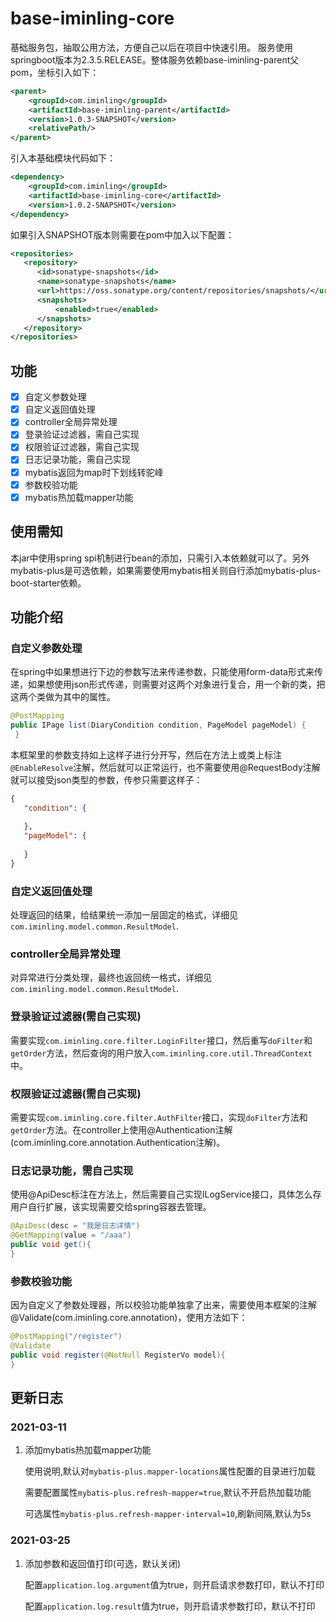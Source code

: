 # base-iminling-core
基础服务包，抽取公用方法，方便自己以后在项目中快速引用。
服务使用springboot版本为2.3.5.RELEASE。整体服务依赖base-iminling-parent父pom，坐标引入如下：
```xml
<parent>
    <groupId>com.iminling</groupId>
    <artifactId>base-iminling-parent</artifactId>
    <version>1.0.3-SNAPSHOT</version>
    <relativePath/>
</parent>
```
引入本基础模块代码如下：
```xml
<dependency>
    <groupId>com.iminling</groupId>
    <artifactId>base-iminling-core</artifactId>
    <version>1.0.2-SNAPSHOT</version>
</dependency>
```
如果引入SNAPSHOT版本则需要在pom中加入以下配置：
```xml
<repositories>
   <repository>
      <id>sonatype-snapshots</id>
      <name>sonatype-snapshots</name>
      <url>https://oss.sonatype.org/content/repositories/snapshots/</url>
      <snapshots>
          <enabled>true</enabled>
      </snapshots>
   </repository>
</repositories>
```
## 功能
- [x] 自定义参数处理
- [x] 自定义返回值处理 
- [x] controller全局异常处理
- [x] 登录验证过滤器，需自己实现
- [x] 权限验证过滤器，需自己实现
- [x] 日志记录功能，需自己实现
- [x] mybatis返回为map时下划线转驼峰
- [x] 参数校验功能
- [x] mybatis热加载mapper功能

## 使用需知
本jar中使用spring spi机制进行bean的添加，只需引入本依赖就可以了。另外mybatis-plus是可选依赖，如果需要使用mybatis相关则自行添加mybatis-plus-boot-starter依赖。

## 功能介绍
### 自定义参数处理
在spring中如果想进行下边的参数写法来传递参数，只能使用form-data形式来传递，如果想使用json形式传递，则需要对这两个对象进行复合，用一个新的类，把这两个类做为其中的属性。
```java
@PostMapping
public IPage list(DiaryCondition condition, PageModel pageModel) {
 }
```
本框架里的参数支持如上这样子进行分开写，然后在方法上或类上标注`@EnableResolve`注解，然后就可以正常运行，也不需要使用@RequestBody注解就可以接受json类型的参数，传参只需要这样子：
```json
{
   "condition": {
      
   },
   "pageModel": {
      
   }
}
```

### 自定义返回值处理
处理返回的结果，给结果统一添加一层固定的格式，详细见`com.iminling.model.common.ResultModel`.

### controller全局异常处理
对异常进行分类处理，最终也返回统一格式，详细见`com.iminling.model.common.ResultModel`.

### 登录验证过滤器(需自己实现)
需要实现`com.iminling.core.filter.LoginFilter`接口，然后重写`doFilter`和`getOrder`方法，然后查询的用户放入`com.iminling.core.util.ThreadContext`中。

### 权限验证过滤器(需自己实现)
需要实现`com.iminling.core.filter.AuthFilter`接口，实现`doFilter`方法和`getOrder`方法。在controller上使用@Authentication注解(com.iminling.core.annotation.Authentication注解)。

### 日志记录功能，需自己实现
使用@ApiDesc标注在方法上，然后需要自己实现ILogService接口，具体怎么存用户自行扩展，该实现需要交给spring容器去管理。
```java
@ApiDesc(desc = "我是日志详情")
@GetMapping(value = "/aaa")
public void get(){
}
```
### 参数校验功能
因为自定义了参数处理器，所以校验功能单独拿了出来，需要使用本框架的注解@Validate(com.iminling.core.annotation)，使用方法如下：
```java
@PostMapping("/register")
@Validate
public void register(@NotNull RegisterVo model){
}
```

## 更新日志
### 2021-03-11
1. 添加mybatis热加载mapper功能

    使用说明,默认对`mybatis-plus.mapper-locations`属性配置的目录进行加载
   
    需要配置属性`mybatis-plus.refresh-mapper=true`,默认不开启热加载功能
   
    可选属性`mybatis-plus.refresh-mapper-interval=10`,刷新间隔,默认为5s
### 2021-03-25
1. 添加参数和返回值打印(可选，默认关闭)

   配置`application.log.argument`值为true，则开启请求参数打印，默认不打印

   配置`application.log.result`值为true，则开启请求参数打印，默认不打印